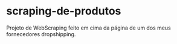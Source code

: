 # scraping-de-produtos
Projeto de WebScraping feito em cima da página de um dos meus fornecedores dropshipping.
